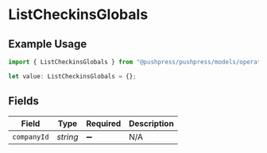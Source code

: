 # ListCheckinsGlobals

## Example Usage

```typescript
import { ListCheckinsGlobals } from "@pushpress/pushpress/models/operations";

let value: ListCheckinsGlobals = {};
```

## Fields

| Field              | Type               | Required           | Description        |
| ------------------ | ------------------ | ------------------ | ------------------ |
| `companyId`        | *string*           | :heavy_minus_sign: | N/A                |